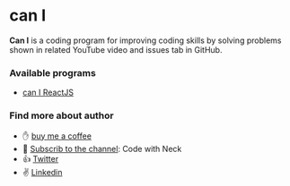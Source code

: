# can I
**Can I** is a coding program for improving coding skills by solving problems shown in related YouTube video and issues tab in GitHub.


### Available programs
- [can I ReactJS](https://github.com/Nechir-89/can-i-react)

### Find more about author
- :hand: [buy me a coffee](https://www.buymeacoffee.com/neck)
- :bell: [Subscrib to the channel](https://www.youtube.com/channel/UC-5HS-AeihwNU6s8tCVWuVw?sub_confirmation=1): Code with Neck
- :+1: [Twitter](https://twitter.com/Nechir89)
- :v: [Linkedin](https://www.linkedin.com/in/neck2019/)

